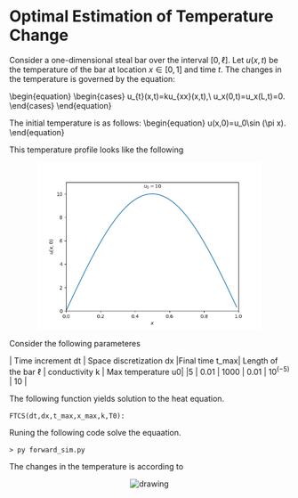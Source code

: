 # Optimal Estimation of Temperature Change

Consider a one-dimensional steal bar over the interval $[0,\ell]$. Let $u(x,t)$ be the temperature of the bar at location $x\in [0,1]$ and time $t$. The changes in the temperature is governed by the equation:


\begin{equation}
\begin{cases}
u_{t}(x,t)=ku_{xx}(x,t),\\
u_x(0,t)=u_x(L,t)=0.
\end{cases}
\end{equation}


The initial temperature is as follows:
\begin{equation}
u(x,0)=u_0\sin (\pi x).
\end{equation}

This temperature profile looks like the following

<p align="center">
<img src="figs/u0.png" alt="drawing" width="400"/>
</p>

Consider the following parameteres

|  Time increment dt | Space discretization dx |Final time t_max| Length of the bar $\ell$ | conductivity k | Max temperature u0|
|5                   |  0.01                   |  1000          | 0.01                     | $10^(-5)$      | 10               |

The following function yields solution to the heat equation.

```python
FTCS(dt,dx,t_max,x_max,k,T0):
```

Runing the following code solve the equaation.

```
> py forward_sim.py
```

The changes in the temperature is according to

<p align="center">
<img src="gifs/temp.gif" alt="drawing" width="400"/>
</p>
